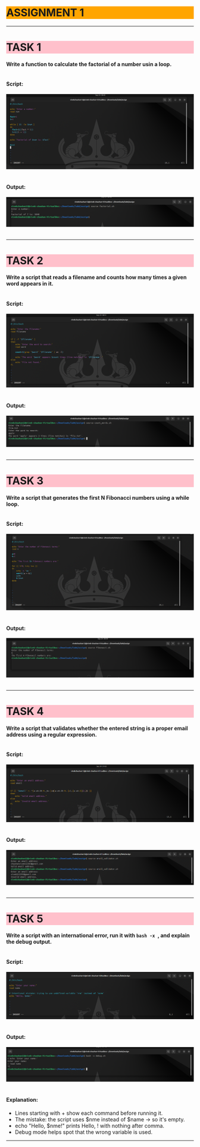 # <h1 style="background-color: orange;"> ASSIGNMENT 1</h1>

---------------------------------------------------------------------------
### <h1 style="background-color: pink;"> TASK 1</h1>
 ####  Write a function to calculate the factorial of a number usin a loop.<br><br>
 #### Script:
 ![script1](images/A01.png)<br><br>
  
 #### Output:
 ![output1](images/A02.png)<br><br>

---------------------------------------------------------------------------
### <h1 style="background-color: pink;"> TASK 2</h1>
 #### Write a script that reads a filename and counts how many times a given word appears in it.<br><br>
 #### Script:
 ![script2](images/A03.png)<br><br>
  
 #### Output:
 ![output2](images/A04.png)<br><br>

---------------------------------------------------------------------------
### <h1 style="background-color: pink;"> TASK 3</h1>
 #### Write a script that generates the first N Fibonacci numbers using a while loop. <br><br>

 #### Script:
 ![script3](images/A05.png)<br><br>
  
 #### Output:
 ![output3](images/A06.png)<br><br>

---------------------------------------------------------------------------
### <h1 style="background-color: pink;"> TASK 4</h1>
 #### Write a script that validates whether the entered string is a proper email address using a regular expression.<br><br>

 #### Script:
 ![script4](images/A07.png)<br><br>
  
 #### Output:
 ![output4](images/A08.png)<br><br>

---------------------------------------------------------------------------
### <h1 style="background-color: pink;"> TASK 5</h1>
 #### Write a script with an international error, run it with `bash -x `, and explain the debug output.<br><br>

 #### Script:
 ![script5](images/A09.png)<br><br>
  
 #### Output:
 ![output5](images/A10.png)<br><br>

 #### Explanation:
  - Lines starting with + show each command before running it.
  - The mistake: the script uses $nme instead of $name → so it's empty.
  - echo "Hello, $nme!" prints Hello, ! with nothing after comma.
  - Debug mode helps spot that the wrong variable is used.

---------------------------------------------------------------------------